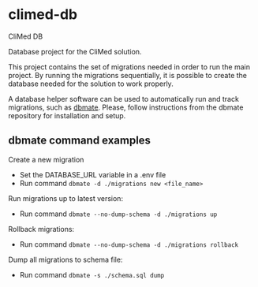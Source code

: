 # climed-db
CliMed DB

Database project for the CliMed solution.

This project contains the set of migrations needed in order to run the main project. By running the migrations sequentially, it is possible to create the database needed for the solution to work properly.

A database helper software can be used to automatically run and track migrations, such as [dbmate](https://github.com/amacneil/dbmate). Please, follow instructions from the dbmate repository for installation and setup.

## dbmate command examples
Create a new migration
- Set the DATABASE_URL variable in a .env file
- Run command `dbmate -d ./migrations new <file_name>`

Run migrations up to latest version:
- Run command `dbmate --no-dump-schema -d ./migrations up`

Rollback migrations:
- Run command `dbmate --no-dump-schema -d ./migrations rollback`

Dump all migrations to schema file:
- Run command `dbmate -s ./schema.sql dump`
